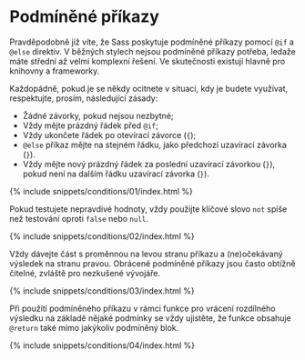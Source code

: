 
# Podmíněné příkazy

Pravděpodobně již víte, že Sass poskytuje podmíněné příkazy pomocí `@if` a `@else` direktiv. V běžných stylech nejsou podmíněné příkazy potřeba, ledaže máte střední až velmi komplexní řešení. Ve skutečnosti existují hlavně pro knihovny a frameworky.

Každopádně, pokud je se někdy ocitnete v situaci, kdy je budete využívat, respektujte, prosím, následující zásady:

* Žádné závorky, pokud nejsou nezbytné;
* Vždy mějte prázdný řádek před `@if`;
* Vždy ukončete řádek po otevírací závorce (`{`);
* `@else` příkaz mějte na stejném řádku, jako předchozí uzavírací závorka (`}`).
* Vždy mějte nový prázdný řádek za poslední uzavírací závorkou (`}`), pokud není na dalším řádku uzavírací závorka (`}`).

{% include snippets/conditions/01/index.html %}

Pokud testujete nepravdivé hodnoty, vždy použijte klíčové slovo `not` spíše než testování oproti `false` nebo `null`.

{% include snippets/conditions/02/index.html %}

Vždy dávejte část s proměnnou na levou stranu příkazu a (ne)očekávaný výsledek na stranu pravou. Obrácené podmíněné příkazy jsou často obtížně čitelné, zvláště pro nezkušené vývojáře.

{% include snippets/conditions/03/index.html %}

Při použití podmíněného příkazu v rámci funkce pro vrácení rozdílného výsledku na základě nějaké podmínky se vždy ujistěte, že funkce obsahuje `@return` také mimo jakýkoliv podmíněný blok.

{% include snippets/conditions/04/index.html %}
